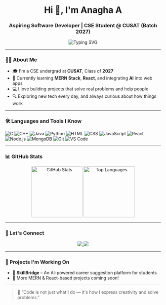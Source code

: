 <h1 align="center">Hi 👋, I'm Anagha A</h1>
<h3 align="center">Aspiring Software Developer | CSE Student @ CUSAT (Batch 2027)</h3>

<p align="center">
  <img src="https://readme-typing-svg.demolab.com?font=Fira+Code&size=20&duration=3000&pause=1000&center=true&vCenter=true&width=500&lines=Passionate+about+coding+%F0%9F%92%BB;Always+ready+to+learn+new+tech+%F0%9F%92%A1;Full-Stack+Explorer+%F0%9F%9A%80;React+%7C+MERN+%7C+JS+Lover" alt="Typing SVG" />
</p>

---

### 👩‍💻 About Me

- 🎓 I'm a CSE undergrad at **CUSAT**, Class of **2027**
- 🌱 Currently learning **MERN Stack**, **React**, and integrating **AI** into web apps
- 💻 I love building projects that solve real problems and help people
- 🔍 Exploring new tech every day, and always curious about how things work

---

### 🛠️ Languages and Tools I Know

![C](https://img.shields.io/badge/-C-00599C?style=flat&logo=c)
![C++](https://img.shields.io/badge/-C++-00599C?style=flat&logo=c%2B%2B)
![Java](https://img.shields.io/badge/-Java-ED8B00?style=flat&logo=java)
![Python](https://img.shields.io/badge/-Python-3776AB?style=flat&logo=python)
![HTML](https://img.shields.io/badge/-HTML5-E34F26?style=flat&logo=html5)
![CSS](https://img.shields.io/badge/-CSS3-1572B6?style=flat&logo=css3)
![JavaScript](https://img.shields.io/badge/-JavaScript-F7DF1E?style=flat&logo=javascript)
![React](https://img.shields.io/badge/-React-61DAFB?style=flat&logo=react)
![Node.js](https://img.shields.io/badge/-Node.js-339933?style=flat&logo=node.js)
![MongoDB](https://img.shields.io/badge/-MongoDB-47A248?style=flat&logo=mongodb)
![Git](https://img.shields.io/badge/-Git-F05032?style=flat&logo=git)
![VS Code](https://img.shields.io/badge/-VS%20Code-007ACC?style=flat&logo=visual-studio-code)

---

### 📊 GitHub Stats

<p align="center">
  <img src="https://github-readme-stats.vercel.app/api?username=ANAGHA-A-04&show_icons=true&theme=radical" alt="GitHub Stats" height="165">
  <img src="https://github-readme-stats.vercel.app/api/top-langs/?username=ANAGHA-A-04&layout=compact&theme=radical" alt="Top Languages" height="165">
</p>

---

### 🔗 Let's Connect

<p align="center">
  <a href="https://github.com/ANAGHA-A-04" target="_blank">
    <img src="https://img.shields.io/badge/GitHub-100000?style=for-the-badge&logo=github&logoColor=white" />
  </a>
  <a href="https://www.linkedin.com/in/anagha-a-648627289/" target="_blank">
    <img src="https://img.shields.io/badge/LinkedIn-0077B5?style=for-the-badge&logo=linkedin&logoColor=white" />
  </a>
</p>

---

### 🚀 Projects I'm Working On
- 🧠 **SkillBridge** – An AI-powered career suggestion platform for students
- 🎯 More MERN & React-based projects coming soon!

---

> 💬 “Code is not just what I do — it's how I express creativity and solve problems.”



